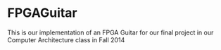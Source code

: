 FPGAGuitar
==========

This is our implementation of an FPGA Guitar for our final project in our Computer Architecture class in Fall 2014
